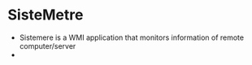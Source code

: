 # SisteMetre 
- Sistemere is a WMI application that monitors information of remote computer/server</br>
-



